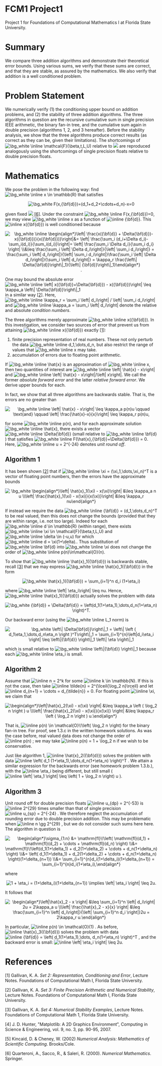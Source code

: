 # FCM1 Project1
Project 1 for Foundations of Computational Mathematics I at Florida State University.

# Summary
We compare three addition algorithms and demonstrate their theoretical error bounds. Using various sums, we verify that these sums are correct, and that they are stable, as assured by the mathematics. We also verify that addition is a well conditioned problem.

# Problem Statement
We numerically verify (1) the conditioning upper bound on addition problems, and (2) the stability of three addition algorithms. The three algorithms in question are the recursive cumulative sum in single precision IEEE arithmetic, the binary fan-in tree, and the cumulative sum again in double precision (algorithms 1, 2, and 3 hereafter).  Before the stability analysis, we show that the three algorithms produce correct results (as correct as they can be, given their limitations). The shortcomings of
<img src="https://latex.codecogs.com/svg.image?\bg_white&space;\inline&space;\mathcal{F}(\beta,t,L,U)" title="\bg_white \inline \mathcal{F}(\beta,t,L,U)" />
relative to
<img src="https://latex.codecogs.com/svg.latex?\mathbb{R}">
are reproduced analogously using the shortcomings of single precision floats relative to double precision floats.

# Mathematics
We pose the problem in the following way: find
<img src="https://latex.codecogs.com/svg.image?\bg_white&space;\inline&space;x&space;\in&space;\mathbb{R}" title="\bg_white \inline x \in \mathbb{R}" />
that satisfies

<p align="center">
<img src="https://latex.codecogs.com/svg.image?\bg_white&space;F(x,{\bf{d}})=(d_1&plus;d_2&plus;\cdots&plus;d_n)-x=0" title="\bg_white F(x,{\bf{d}})=(d_1+d_2+\cdots+d_n)-x=0" />
</p>

given fixed <img src="https://latex.codecogs.com/svg.latex?{\bf{d}}=(d_1,\cdots,d_n)^T\in\mathbb{R}^n" /> [[6]](#6). Under the constraint
<img src="https://latex.codecogs.com/svg.image?\bg_white&space;\inline&space;F(x,{\bf{d}})=0" title="\bg_white \inline F(x,{\bf{d}})=0" />,
we may view <img src="https://latex.codecogs.com/svg.image?\bg_white&space;\inline&space;x" title="\bg_white \inline x" />
as a function of
<img src="https://latex.codecogs.com/svg.image?\inline&space;{\bf{d}}" title="\inline {\bf{d}}" />.
This
<img src="https://latex.codecogs.com/svg.image?\inline&space;x({\bf{d}})" title="\inline x({\bf{d}})" />
is well conditioned because

<p align="center">
  <img src="https://latex.codecogs.com/svg.image?\bg_white&space;\begin{align*}\left|&space;\frac{x({\bf{d}}&space;&plus;&space;\Delta{\bf{d}})-x({\bf{d}})}{x({\bf{d}})}\right|&=&space;\left|&space;\frac{\sum_i&space;(d_i&plus;\Delta&space;d_i)-\sum_i(d_i)}{\sum_i(d_i)}\right|=&space;\left|&space;\frac{\sum_i&space;\Delta&space;d_i}{\sum_i&space;d_i}&space;\right|&space;\\&\leq&space;\frac{\sum_i&space;\left|&space;\Delta&space;d_i\right|}{\left|&space;\sum_i&space;d_i\right|}&space;=&space;\frac{\sum_i&space;\left|&space;d_i\right|}{\left|&space;\sum_i&space;d_i\right|}\frac{\sum_i&space;\left|&space;\Delta&space;d_i\right|}{\sum_i&space;\left|&space;d_i\right|}&space;=&space;\kappa_r&space;\frac{\left\|&space;\Delta{\bf{d}}\right\|_1}{\left\|&space;{\bf{d}}\right\|_1}\end{align*}" title="\bg_white \inline \begin{align*}\left| \frac{x({\bf{d}} + \Delta{\bf{d}})-x({\bf{d}})}{x({\bf{d}})}\right|&= \left| \frac{\sum_i (d_i+\Delta d_i)-\sum_i(d_i)}{\sum_i(d_i)}\right|= \left| \frac{\sum_i \Delta d_i}{\sum_i d_i} \right| \\&\leq \frac{\sum_i \left| \Delta d_i\right|}{\left| \sum_i d_i\right|} = \frac{\sum_i \left| d_i\right|}{\left| \sum_i d_i\right|}\frac{\sum_i \left| \Delta d_i\right|}{\sum_i \left| d_i\right|} = \kappa_r \frac{\left\| \Delta{\bf{d}}\right\|_1}{\left\| {\bf{d}}\right\|_1}\end{align*}" />.
</p>

One may bound the absolute error
<img src="https://latex.codecogs.com/svg.image?\bg_white&space;\inline&space;\left|&space;x({\bf{d}}&plus;\Delta{\bf{d}})&space;-&space;x({\bf{d}})\right|&space;\leq&space;\kappa_a&space;\left\|&space;\Delta{\bf{d}}\right\|_1" title="\bg_white \inline \left| x({\bf{d}}+\Delta{\bf{d}}) - x({\bf{d}})\right| \leq \kappa_a \left\| \Delta{\bf{d}}\right\|_1" />
in a similar way [[2]](#2). Here,
<img src="https://latex.codecogs.com/svg.image?\bg_white&space;\inline&space;\kappa_r&space;=&space;\sum_i&space;\left|&space;d_i\right|&space;/&space;\left|&space;\sum_i&space;d_i\right|" title="\bg_white \inline \kappa_r = \sum_i \left| d_i\right| / \left| \sum_i d_i\right|" /> 
and 
<img src="https://latex.codecogs.com/svg.image?\bg_white&space;\inline&space;\kappa_a&space;=&space;\sum_i&space;\left|&space;d_i\right|" title="\bg_white \inline \kappa_a = \sum_i \left| d_i\right|" />
denote the relative and absolute _condition numbers_.

The three algorithms merely approximate 
<img src="https://latex.codecogs.com/svg.image?\bg_white&space;\inline&space;x({\bf{d}})" title="\bg_white \inline x({\bf{d}})" />.
In this investigation, we consider two sources of error that prevent us from attaining 
<img src="https://latex.codecogs.com/svg.image?\bg_white&space;\inline&space;x({\bf{d}})" title="\bg_white \inline x({\bf{d}})" />
 exactly [[1]](#1):
 
 1. finite precision representation of real numbers. These not only perturb the data <img src="https://latex.codecogs.com/svg.image?\bg_white&space;\inline&space;d_1,\dots,d_n" title="\bg_white \inline d_1,\dots,d_n" />, but also restrict the range of values that <img src="https://latex.codecogs.com/svg.image?\bg_white&space;\inline&space;x" title="\bg_white \inline x" /> may take.
 2. accumulation of errors due to floating point arithmetic.

If
<img src="https://latex.codecogs.com/svg.image?\bg_white&space;\inline&space;\hat{x}" title="\bg_white \inline \hat{x}" />
is an approximation of
<img src="https://latex.codecogs.com/svg.image?\bg_white&space;\inline&space;x" title="\bg_white \inline x" />,
then two quantities of interest are 
<img src="https://latex.codecogs.com/svg.image?\bg_white&space;\inline&space;\left|&space;\hat{x}&space;-&space;x\right|" title="\bg_white \inline \left| \hat{x} - x\right|" />
and
<img src="https://latex.codecogs.com/svg.image?\bg_white&space;\inline&space;\left|&space;\hat{x}&space;-&space;x\right|/\left|&space;x\right|" title="\bg_white \inline \left| \hat{x} - x\right|/\left| x\right|" />.
We call the former _absolute forward error_ and the latter _relative forward error_. We derive upper bounds for each.
 
 In fact, we show that all three algorithms are backwards stable. That is, the errors are no greater than
 
 <p align="center">
 <img src="https://latex.codecogs.com/svg.image?\bg_white&space;\left|&space;\hat{x}&space;-&space;x\right|&space;\leq&space;\kappa_a&space;p(n)u&space;\qquad&space;\text{and}&space;\qquad&space;\left|&space;\frac{\hat{x}-x}{x}\right|&space;\leq&space;\kappa_r&space;p(n)u," title="\bg_white \inline \left| \hat{x} - x\right| \leq \kappa_a p(n)u \qquad \text{and} \qquad \left| \frac{\hat{x}-x}{x}\right| \leq \kappa_r p(n)u," />
  </p>
 
for some <img src="https://latex.codecogs.com/svg.image?\bg_white&space;\inline&space;p(n)" title="\bg_white \inline p(n)" />, and for each approximate solution <img src="https://latex.codecogs.com/svg.image?\bg_white&space;\inline&space;\hat{x}" title="\bg_white \inline \hat{x}" />, there exists a vector <img src="https://latex.codecogs.com/svg.image?\bg_white&space;\inline&space;\Delta{\bf{d}}" title="\bg_white \inline \Delta{\bf{d}}" /> (small relative to <img src="https://latex.codecogs.com/svg.image?\bg_white&space;\inline&space;\bf{d}" title="\bg_white \inline \bf{d}" />) that satisfies <img src="https://latex.codecogs.com/svg.image?\bg_white&space;\inline&space;F(\hat{x},{\bf{d}}&plus;\Delta{\bf{d}})&space;=&space;0" title="\bg_white \inline F(\hat{x},{\bf{d}}+\Delta{\bf{d}}) = 0" />. Here, <img src="https://latex.codecogs.com/svg.image?\bg_white&space;\inline&space;u&space;=&space;2^{-24}" title="\bg_white \inline u = 2^{-24}" /> denotes _unit round off_.

## Algorithm 1
It has been shown [[2]](#2) that if
<img src="https://latex.codecogs.com/svg.image?\bg_white&space;\inline&space;\xi&space;=&space;(\xi_1,\dots,\xi_n)^T" title="\bg_white \inline \xi = (\xi_1,\dots,\xi_n)^T" />
is a vector of floating point numbers, then the errors have the approximate bounds

<p align="center">
<img src="https://latex.codecogs.com/svg.image?\bg_white&space;\begin{align*}\left|&space;\hat{x}_1(\xi)&space;-&space;x(\xi)\right|&space;&\leq&space;\kappa_a&space;n&space;u&space;\\\left|&space;\frac{\hat{x}_1(\xi)&space;-&space;x(\xi)}{x(\xi)}\right|&space;&\leq&space;\kappa_r&space;nu.\end{align*}&space;" title="\bg_white \begin{align*}\left| \hat{x}_1(\xi) - x(\xi)\right| &\leq \kappa_a n u \\\left| \frac{\hat{x}_1(\xi) - x(\xi)}{x(\xi)}\right| &\leq \kappa_r nu\end{align*} " />
</p>

If instead we require the data
<img src="https://latex.codecogs.com/svg.image?\bg_white&space;\inline&space;{\bf{d}}&space;=&space;(d_1,\dots,d_n)^T" title="\bg_white \inline {\bf{d}} = (d_1,\dots,d_n)^T" />
to be real valued, then this does not change the bounds (provided that they are within range, i.e. not too large). Indeed for each
<img src="https://latex.codecogs.com/svg.image?\bg_white&space;\inline&space;d&space;\in&space;\mathbb{R}" title="\bg_white \inline d \in \mathbb{R}" />
(within range), there exists
<img src="https://latex.codecogs.com/svg.image?\bg_white&space;\inline&space;\xi&space;\in&space;\mathcal{F}(\beta,t,L,U)" title="\bg_white \inline \xi \in \mathcal{F}(\beta,t,L,U)" />
and
<img src="https://latex.codecogs.com/svg.image?\bg_white&space;\inline&space;\delta&space;\in&space;(-u,u)" title="\bg_white \inline \delta \in (-u,u)" />
for which
<img src="https://latex.codecogs.com/svg.image?\bg_white&space;\inline&space;d&space;=&space;\xi(1&plus;\delta)." title="\bg_white \inline d = \xi(1+\delta)." />.
Thus substitution of
<img src="https://latex.codecogs.com/svg.image?\bg_white&space;\inline&space;\bf{d}" title="\bg_white \inline \bf{d}" />
into
<img src="https://latex.codecogs.com/svg.image?\bg_white&space;\inline&space;\xi" title="\bg_white \inline \xi" />
does not change the order of
<img src="https://latex.codecogs.com/svg.image?\bg_white&space;\inline&space;p(n)\in\mathcal{O}(n)." title="\bg_white \inline p(n)\in\mathcal{O}(n)." />

To show that
<img src="https://latex.codecogs.com/svg.image?\bg_white&space;\inline&space;\hat{x}_1({\bf{d}})" title="\bg_white \inline \hat{x}_1({\bf{d}})" />
is backwards stable, recall [[3]](#3) that we may express
<img src="https://latex.codecogs.com/svg.image?\bg_white&space;\inline&space;\hat{x}_1({\bf{d}})" title="\bg_white \inline \hat{x}_1({\bf{d}})" />
in the form

<p align="center">
<img src="https://latex.codecogs.com/svg.image?\bg_white&space;\hat{x}_1({\bf{d}})&space;=&space;\sum_{i=1}^n&space;d_i&space;(1&plus;\eta_i)," title="\bg_white \hat{x}_1({\bf{d}}) = \sum_{i=1}^n d_i (1+\eta_i)" />
</p>

where
<img src="https://latex.codecogs.com/svg.image?\bg_white&space;\inline&space;\left|&space;\eta_i\right|&space;\leq&space;nu" title="\bg_white \inline \left| \eta_i\right| \leq nu" />.
Hence,
<img src="https://latex.codecogs.com/svg.image?\bg_white&space;\inline&space;\hat{x}_1({\bf{d}})" title="\bg_white \inline \hat{x}_1({\bf{d}})" />
actually solves the problem with data

<p align="center">
<img src="https://latex.codecogs.com/svg.image?\bg_white&space;{\bf{d}}&space;&plus;&space;\Delta{\bf{d}}&space;=&space;\left(d_1(1&plus;\eta_1),\dots,d_n(1&plus;\eta_n)&space;\right)^T." title="\bg_white {\bf{d}} + \Delta{\bf{d}} = \left(d_1(1+\eta_1),\dots,d_n(1+\eta_n) \right)^T." />
</p>

Our backward error (using the
<img src="https://latex.codecogs.com/svg.image?\bg_white&space;\inline&space;L_1" title="\bg_white \inline L_1" />
norm) is

<p align="center">
<img src="https://latex.codecogs.com/svg.image?\bg_white&space;\left\|&space;\Delta{\bf{d}}\right\|_1&space;=&space;\left\|&space;\left&space;(&space;d_1\eta_1,\dots,d_n\eta_n&space;\right&space;)^T\right\|_1&space;=&space;\sum_{i=1}^{n}\left|d_i\eta_i&space;\right|&space;\leq&space;\left\|{\bf{d}}&space;\right\|_1&space;\left\|&space;\eta&space;\right\|_1" title="\bg_white \left\| \Delta{\bf{d}}\right\|_1 = \left\| \left ( d_1\eta_1,\dots,d_n\eta_n \right )^T\right\|_1 = \sum_{i=1}^{n}\left|d_i\eta_i \right| \leq \left\|{\bf{d}} \right\|_1 \left\| \eta \right\|_1" />
  </p>
  
which is small relative to
<img src="https://latex.codecogs.com/svg.image?\bg_white&space;\inline&space;\left\|{\bf{d}}&space;\right\|_1" title="\bg_white \inline \left\|{\bf{d}} \right\|_1" />
because each
<img src="https://latex.codecogs.com/svg.image?\bg_white&space;\inline&space;\eta_i" title="\bg_white \inline \eta_i" />
is small.

## Algorithm 2
Assume that
<img src="https://latex.codecogs.com/svg.image?\inline&space;n&space;=&space;2^k" title="\inline n = 2^k" />
for some
<img src="https://latex.codecogs.com/svg.image?\inline&space;k&space;\in&space;\mathbb{N}" title="\inline k \in \mathbb{N}" />.
If this is not the case, then take
<img src="https://latex.codecogs.com/svg.image?\inline&space;\tilde{n}&space;=&space;2^{\lceil{\log_2&space;n}\rceil}" title="\inline \tilde{n} = 2^{\lceil{\log_2 n}\rceil}" />
and let
<img src="https://latex.codecogs.com/svg.image?\inline&space;d_{n&plus;1}&space;=&space;\cdots&space;=&space;d_{\tilde{n}}&space;=&space;0" title="\inline d_{n+1} = \cdots = d_{\tilde{n}} = 0" />.
For floating point
<img src="https://latex.codecogs.com/svg.image?\inline&space;\xi" title="\inline \xi" />,
we claim that

<p align="center">
<img src="https://latex.codecogs.com/svg.image?\begin{align*}\left|\hat{x}_2(\xi)&space;-&space;x(\xi)&space;\right|&space;&\leq&space;\kappa_a&space;\left&space;(&space;\log_2&space;n&space;\right&space;)&space;u&space;\\\left|&space;\frac{\hat{x}_2(\xi)&space;-&space;x(\xi)}{x(\xi)}&space;\right|&space;&\leq&space;\kappa_r&space;\left&space;(&space;\log_2&space;n&space;\right&space;)&space;u.\end{align*}" title="\begin{align*}\left|\hat{x}_2(\xi) - x(\xi) \right| &\leq \kappa_a \left ( \log_2 n \right ) u \\\left| \frac{\hat{x}_2(\xi) - x(\xi)}{x(\xi)} \right| &\leq \kappa_r \left ( \log_2 n \right ) u.\end{align*}" />
</p>
  
That is, 
<img src="https://latex.codecogs.com/svg.image?\inline&space;p(n)&space;\in&space;\mathcal{O}\!\left(&space;\log_2&space;n&space;\right)" title="\inline p(n) \in \mathcal{O}\!\left( \log_2 n \right)" />
for the binary fan-in tree. For proof, see 1.3.c in the written homework solutions. As was the case before, real valued data does not change the order of
<img src="https://latex.codecogs.com/svg.image?\inline&space;p(n)" title="\inline p(n)" />
; we may take
<img src="https://latex.codecogs.com/svg.image?\inline&space;p(n)&space;=&space;1&space;&plus;&space;\log_2&space;n" title="\inline p(n) = 1 + \log_2 n" />
if we wish to be conservative.

Just like algorithm 1,
<img src="https://latex.codecogs.com/svg.image?\inline&space;\hat{x}_2({\bf{d}})" title="\inline \hat{x}_2({\bf{d}})" />
solves the problem with data
<img src="https://latex.codecogs.com/svg.image?\inline&space;\left(&space;d_1&space;(1&plus;\eta_1),\dots,d_n(1&plus;\eta_n)&space;\right)^T" title="\inline \left( d_1 (1+\eta_1),\dots,d_n(1+\eta_n) \right)^T" />
. We attain a similar expression for the backwards error (see homework problem 1.3.b.), with the
<img src="https://latex.codecogs.com/svg.image?\inline&space;\eta_i" title="\inline \eta_i" />
being different, but still small (
<img src="https://latex.codecogs.com/svg.image?\inline&space;\left|&space;\eta_1&space;\right|&space;\leq&space;\left(&space;1&space;&plus;&space;\log_2&space;n&space;\right)&space;u" title="\inline \left| \eta_1 \right| \leq \left( 1 + \log_2 n \right) u" />
).

## Algorithm 3
Unit round off for double precision floats
<img src="https://latex.codecogs.com/svg.image?\inline&space;u_{dp}&space;=&space;2^{-53}" title="\inline u_{dp} = 2^{-53}" />
is
<img src="https://latex.codecogs.com/svg.image?\inline&space;2^{29}" title="\inline 2^{29}" />
times smaller than that of single precision
<img src="https://latex.codecogs.com/svg.image?\inline&space;u_{sp}&space;=&space;2^{-24}" title="\inline u_{sp} = 2^{-24}" />
. We therefore neglect the accumulation of rounding error due to double precision addition. This may be problematic when
<img src="https://latex.codecogs.com/svg.image?\inline&space;n&space;\gg&space;2^{29}" title="\inline n \gg 2^{29}" />
, but we do not consider such sums here here. The algorithm in question is

<p align="center">
<img src="https://latex.codecogs.com/svg.image?\begin{align*}\sigma_{1:n}&space;&=&space;\mathrm{fl}\!\left(&space;\mathrm{fl}(d_1)&space;&plus;&space;\mathrm{fl}(d_2)&space;&plus;&space;\cdots&space;&plus;&space;\mathrm{fl}(d_n)&space;\right)&space;\\&=&space;\mathrm{fl}\!\left(d_1(1&plus;\delta_1)&space;&plus;&space;d_2(1&plus;\delta_2)&space;&plus;&space;\cdots&space;&plus;&space;d_n(1&plus;\delta_n)&space;\right)&space;\\&=&space;\left(&space;d_1(1&plus;\delta_1)&space;&plus;&space;d_2(1&plus;\delta_2)&space;&plus;&space;\cdots&space;&plus;&space;d_n(1&plus;\delta_n)&space;\right)(1&plus;\delta_{n&plus;1})&space;\\&=&space;\sum_{i=1}^{n}d_i(1&plus;\delta_i)(1&plus;\delta_{n&plus;1})&space;=&space;\sum_{i=1}^{n}d_i(1&plus;\eta_i),\end{align*}&space;" title="\begin{align*}\sigma_{1:n} &= \mathrm{fl}\!\left( \mathrm{fl}(d_1) + \mathrm{fl}(d_2) + \cdots + \mathrm{fl}(d_n) \right) \\&= \mathrm{fl}\!\left(d_1(1+\delta_1) + d_2(1+\delta_2) + \cdots + d_n(1+\delta_n) \right) \\&= \left( d_1(1+\delta_1) + d_2(1+\delta_2) + \cdots + d_n(1+\delta_n) \right)(1+\delta_{n+1}) \\&= \sum_{i=1}^{n}d_i(1+\delta_i)(1+\delta_{n+1}) = \sum_{i=1}^{n}d_i(1+\eta_i),\end{align*} " />
</p>

where

<p align="center">
<img src="https://latex.codecogs.com/svg.image?1&space;&plus;&space;\eta_i&space;=&space;(1&plus;\delta_i)(1&plus;\delta_{n&plus;1})&space;\implies&space;\left|&space;\eta_i&space;\right|&space;\leq&space;2u." title="1 + \eta_i = (1+\delta_i)(1+\delta_{n+1}) \implies \left| \eta_i \right| \leq 2u." />
</p>

It follows that

<p align="center">
<img src="https://latex.codecogs.com/svg.image?\begin{align*}\left|\hat{x}_2&space;-&space;x&space;\right|&space;&\leq&space;\sum_{i=1}^n&space;\left|&space;d_i\right|&space;2u&space;=&space;2\kappa_a&space;u&space;\\\left|&space;\frac{\hat{x}_2&space;-&space;x}{x}&space;\right|&space;&\leq&space;\frac{\sum_{i=1}^n&space;\left|&space;d_i\right|}{\left|&space;\sum_{i=1}^n&space;d_i&space;\right|}2u&space;=&space;2\kappa_r&space;u.\end{align*}" title="\begin{align*}\left|\hat{x}_2 - x \right| &\leq \sum_{i=1}^n \left| d_i\right| 2u = 2\kappa_a u \\\left| \frac{\hat{x}_2 - x}{x} \right| &\leq \frac{\sum_{i=1}^n \left| d_i\right|}{\left| \sum_{i=1}^n d_i \right|}2u = 2\kappa_r u.\end{align*}" />
</p>
  
In particular,
<img src="https://latex.codecogs.com/svg.image?\inline&space;p(n)&space;\in&space;\mathcal{O}(1)" title="\inline p(n) \in \mathcal{O}(1)" />
. As before,
<img src="https://latex.codecogs.com/svg.image?\inline&space;\hat{x}_3({\bf{d}})" title="\inline \hat{x}_3({\bf{d}})" />
solves the problem with data
<img src="https://latex.codecogs.com/svg.image?\inline&space;{\bf{d}}&space;=&space;\left(&space;d_1(1&plus;\eta_1),\dots,&space;d_n(1&plus;\eta_n)&space;\right)^T" title="\inline {\bf{d}} = \left( d_1(1+\eta_1),\dots, d_n(1+\eta_n) \right)^T" />
, and the backward error is small:
<img src="https://latex.codecogs.com/svg.image?\inline&space;\left|&space;\eta_i&space;\right|&space;\leq&space;2u" title="\inline \left| \eta_i \right| \leq 2u" />.

# References
<a id="1">[1]</a>
Gallivan, K. A. _Set 2: Representation, Conditioning and Error_, Lecture Notes. Foundations of Computational Math I, Florida State University.

<a id="2">[2]</a>
Gallivan, K. A. _Set 3: Finite Precision Arithmetic and Numerical Stability_, Lecture Notes. Foundations of Computational Math I, Florida State University.

<a id="3">[3]</a>
Gallivan, K. A. _Set 4: Numerical Stability Examples_, Lecture Notes. Foundations of Computational Math 1, Florida State University.

<a id="4">[4]</a>
J. D. Hunter, "Matplotlib: A 2D Graphics Environment", Computing in Science & Engineering, vol. 9, no. 3, pp. 90-95, 2007.

<a id="5">[5]</a>
Kincaid, D. & Cheney, W. (2002) _Numerical Analysis: Mathematics of Scientific Computing_. Brooks/Cole.

<a id="6">[6]</a>
Quarteroni, A., Sacco, R., & Saleri, R. (2000). _Numerical Mathematics_. Springer.
